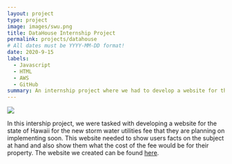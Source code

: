 ```yaml
---
layout: project
type: project
image: images/swu.png
title: DataHouse Internship Project
permalink: projects/datahouse
# All dates must be YYYY-MM-DD format!
date: 2020-9-15
labels:
  - Javascript
  - HTML
  - AWS
  - GitHub
summary: An internship project where we had to develop a website for the state.
---
```


<img class="ui medium right floated rounded image" src="../images/vacay-home-page.png">

In this intership project, we were tasked with developing a website for the state of Hawaii for the new storm water utilities fee that they are planning on implementing soon. This website needed to show users facts on the subject at hand and also show them what the cost of the fee would be for their property. The website we created can be found [here](https://dev.cimp2021.datahouse.com/Home).
